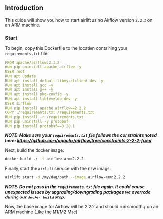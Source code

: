 ## Introduction

This guide will show you how to start airlift using Airflow version `2.2.2` on an ARM machine.

### Start

To begin, copy this Dockerfile to the location containing your `requirements.txt` file:

```yaml
FROM apache/airflow:2.3.2
RUN pip uninstall apache-airflow -y
USER root
RUN apt update
RUN apt install default-libmysqlclient-dev -y
RUN apt install gcc -y
RUN apt install g++ -y
RUN apt install pkg-config -y
RUN apt install libleveldb-dev -y
USER airflow
RUN pip install apache-airflow==2.2.2
COPY ./requirements.txt /requirements.txt
RUN pip install -r /requirements.txt
RUN pip uninstall -y protobuf
RUN pip install protobuf==3.20.1
```

***NOTE: Make sure your `requirements.txt` file follows the constraints noted here: <https://github.com/apache/airflow/tree/constraints-2-2-2-fixed>***

Next, build the docker image:

```bash
docker build ./ -t airflow-arm:2.2.2
```

Finally, start the `airlift` service with the new image:

```bash
airlift start -d /my/dag/path --image airflow-arm:2.2.2 
```

***NOTE: Do not pass in the `requirements.txt` file again. It could cause unexpected issues by upgrading/downgrading packages we overrode during our `docker build` step.***

Now, the base image for Airflow will be 2.2.2 and should run smoothly on an ARM machine (Like the M1/M2 Mac)
